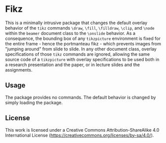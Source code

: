 Fikz
====

This is a minimally intrusive package that changes the default overlay behavior of the `tikz` commands `\draw`, `\fill`, `\filldraw`, `\clip`, and `\node` within the `beamer` document class to the `\onslide` behavior. As a consequence, the bounding box of any `tikzpicture` environment is fixed for the entire frame - hence the portmanteau fikz - which prevents images from "jumping around" from slide to slide. In any other document class, overlay specifications of those `tikz` commands are ignored, allowing the same source code of a `tikzpicture` with overlay specifications to be used both in a research presentation and the paper, or in lecture slides and the assignments.

Usage
-----
The package provides no commands. The default behavior is changed by simply loading the package.

License
-------
This work is licensed under a Creative Commons Attribution-ShareAlike 4.0 International License (https://creativecommons.org/licenses/by-sa/4.0/).